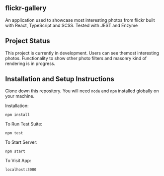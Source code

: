 

## flickr-gallery

An application used to showcase most interesting photos from flickr built with React, TypeScript  and SCSS. Tested with JEST and Enzyme

## Project Status

This project is currently in development. Users can see themost interesting photos. Functionality to show other photo filters and masonry kind of rendering is in progress.


## Installation and Setup Instructions


Clone down this repository. You will need `node` and `npm` installed globally on your machine.  

Installation:

`npm install`  

To Run Test Suite:  

`npm test`  

To Start Server:

`npm start`  

To Visit App:

`localhost:3000`  
